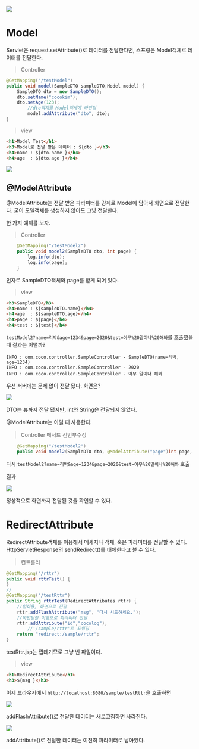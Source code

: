 ![](https://images.velog.io/images/cocodori/post/574c218e-bcea-49ae-a683-146ffaac6dda/Noun_48949_-_Delivery.svg.png)
# Model

Servlet은 request.setAttribute()로 데이터를 전달한다면,
스프링은 Model객체로 데이터를 전달한다.
>Controller
```java
@GetMapping("/testModel")
public void model(SampleDTO sampleDTO,Model model) {
	SampleDTO dto = new SampleDTO();
	dto.setName("cocokim");
	dto.setAge(123);
        //dto객체를 Model객체에 바인딩
        model.addAttribute("dto", dto);
}
```

> view
```html
<h1>Model Test</h1>
<h3>Model로 전달 받은 데이터 : ${dto }</h3>
<h4>name : ${dto.name }</h4>
<h4>age  : ${dto.age }</h4>
```

![](https://images.velog.io/images/cocodori/post/c936e7fc-58a8-4cad-8701-832bd3d75961/image.png)

## @ModelAttribute

@ModelAttribute는 전달 받은 파라미터를 강제로 Model에 담아서 화면으로 전달한다.
굳이 모델객체를 생성하지 않아도 그냥 전달한다.

한 가지 예제를 보자.

>Controller
```java
	@GetMapping("/testModel2")
	public void model2(SampleDTO dto, int page) {
		log.info(dto);
		log.info(page);
	}
```
인자로 SampleDTO객체와 page를 받게 되어 있다.

>view
```html
<h3>SampleDTO</h3>
<h4>name : ${sampleDTO.name}</h4>
<h4>age  : ${sampleDTO.age}</h4>
<h4>page : ${page}</h4>
<h4>test : ${test}</h4>
```

```testModel2?name=리박&age=1234&page=2020&test=아무%20말이나%20해봐```를 호출했을 때 결과는 어떨까?

```
INFO : com.coco.controller.SampleController - SampleDTO(name=리박, age=1234)
INFO : com.coco.controller.SampleController - 2020
INFO : com.coco.controller.SampleController - 아무 말이나 해봐
```

우선 서버에는 문제 없이 전달 됐다.
화면은?

![](https://images.velog.io/images/cocodori/post/7d82725d-34dc-40ae-90bf-398f6b4acf88/image.png)

DTO는 뷰까지 전달 됐지만, int와 String은 전달되지 않았다.

@ModelAttribute는 이럴 때 사용한다.

>Controller 메서드 선언부수정
```java
	@GetMapping("/testModel2")
	public void model2(SampleDTO dto, @ModelAttribute("page")int page, @ModelAttribute("test")String test)
```

다시 ```testModel2?name=리박&age=1234&page=2020&test=아무%20말이나%20해봐``` 호출

결과

![](https://images.velog.io/images/cocodori/post/604622ad-0edf-4049-b59c-c6e49555463b/image.png)

정상적으로 화면까지 전달된 것을 확인할 수 있다.


# RedirectAttribute

RedirectAttribute객체를 이용해서 메세지나 객체, 혹은 파라미터를 전달할 수 있다.
HttpServletResponse의 sendRedirect()를 대체한다고 볼 수 있다.

>컨트롤러
```java
@GetMapping("/rttr")
public void rttrTest() {
}
//
@GetMapping("/testRttr")
public String rttrTest(RedirectAttributes rttr) {
	//일회용, 화면으로 전달
	rttr.addFlashAttribute("msg", "다시 시도하세요.");
	//바인딩한 이름으로 파라미터 전달
	rttr.addAttribute("id","cocolog");
       	//'/sample/rttr'로 포워딩
	return "redirect:/sample/rttr";
}
```

testRttr.jsp는 껍데기므로 그냥 빈 파일이다.
>view
```html
<h1>RedirectAttribute</h1>
<h3>${msg }</h3>
```

이제 브라우저에서
```http://localhost:8080/sample/testRttr```을 호출하면

![](https://images.velog.io/images/cocodori/post/8dc64c0c-f2cf-4b53-864a-f8912fb05acc/image.png)

addFlashAttribute()로 전달한 데이터는 새로고침하면 사라진다.

![](https://images.velog.io/images/cocodori/post/cb432d97-ab5f-4b5a-a85a-baeb277128ac/image.png)

addAttribute()로 전달한 데이터는 여전히 파라미터로 남아있다.

